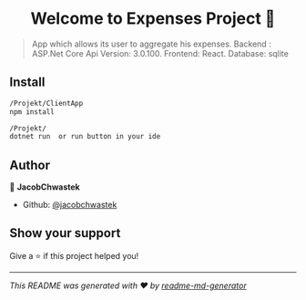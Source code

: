 <h1 align="center">Welcome to Expenses Project 👋</h1>
<p>
</p>

> App which allows its user to aggregate his expenses. Backend : ASP.Net Core Api Version: 3.0.100. Frontend: React. Database: sqlite

## Install

```sh
/Projekt/ClientApp
npm install

/Projekt/
dotnet run  or run button in your ide
```

## Author

👤 **JacobChwastek**

* Github: [@jacobchwastek](https://github.com/jacobchwastek)

## Show your support

Give a ⭐️ if this project helped you!

***
_This README was generated with ❤️ by [readme-md-generator](https://github.com/kefranabg/readme-md-generator)_
